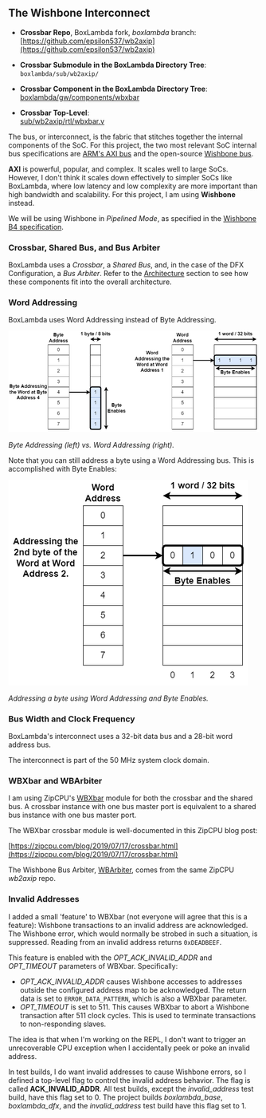 ## The Wishbone Interconnect

- **Crossbar Repo**, BoxLambda fork, *boxlambda* branch:  
  [https://github.com/epsilon537/wb2axip](https://github.com/epsilon537/wb2axip)

- **Crossbar Submodule in the BoxLambda Directory Tree**:  
  `boxlambda/sub/wb2axip/`

- **Crossbar Component in the BoxLambda Directory Tree**:  
  [boxlambda/gw/components/wbxbar](https://github.com/epsilon537/boxlambda/tree/master/gw/components/wbxbar)

- **Crossbar Top-Level**:  
  [sub/wb2axip/rtl/wbxbar.v](https://github.com/epsilon537/wb2axip/blob/boxlambda/rtl/wbxbar.v)

The bus, or interconnect, is the fabric that stitches together the internal components of the SoC. For this project, the two most relevant SoC internal bus specifications are [ARM's AXI bus](https://developer.arm.com/documentation/ihi0022/latest) and the open-source [Wishbone bus](https://wishbone-interconnect.readthedocs.io/en/latest/).

**AXI** is powerful, popular, and complex. It scales well to large SoCs. However, I don't think it scales down effectively to simpler SoCs like BoxLambda, where low latency and low complexity are more important than high bandwidth and scalability. For this project, I am using **Wishbone** instead.

We will be using Wishbone in *Pipelined Mode*, as specified in the [Wishbone B4 specification](https://github.com/fossi-foundation/wishbone/blob/master/documents/spec/wbspec_b4.pdf).

### Crossbar, Shared Bus, and Bus Arbiter

BoxLambda uses a *Crossbar*, a *Shared Bus*, and, in the case of the DFX Configuration, a *Bus Arbiter*. Refer to the [Architecture](architecture.md#architecture) section to see how these components fit into the overall architecture.

### Word Addressing

BoxLambda uses Word Addressing instead of Byte Addressing.

![Byte vs. Word Addressing.](assets/byte_vs_word_addressing.png)

*Byte Addressing (left) vs. Word Addressing (right).*

Note that you can still address a byte using a Word Addressing bus. This is accomplished with Byte Enables:

![Word Addressing a byte with byte enables.](assets/addressing_a_byte_w_byte_enables.png)

*Addressing a byte using Word Addressing and Byte Enables.*

### Bus Width and Clock Frequency

BoxLambda's interconnect uses a 32-bit data bus and a 28-bit word address bus.

The interconnect is part of the 50 MHz system clock domain.

### WBXbar and WBArbiter

I am using ZipCPU's [WBXbar](https://github.com/epsilon537/wb2axip/blob/boxlambda/rtl/wbxbar.v) module for both the crossbar and the shared bus. A crossbar instance with one bus master port is equivalent to a shared bus instance with one bus master port.

The WBXbar crossbar module is well-documented in this ZipCPU blog post:

[https://zipcpu.com/blog/2019/07/17/crossbar.html](https://zipcpu.com/blog/2019/07/17/crossbar.html)

The Wishbone Bus Arbiter, [WBArbiter](https://github.com/epsilon537/wb2axip/blob/boxlambda/rtl/wbarbiter.v), comes from the same ZipCPU *wb2axip* repo.

### Invalid Addresses

I added a small 'feature' to WBXbar (not everyone will agree that this is a feature): Wishbone transactions to an invalid address are acknowledged. The Wishbone error, which would normally be strobed in such a situation, is suppressed. Reading from an invalid address returns `0xDEADBEEF`.

This feature is enabled with the *OPT_ACK_INVALID_ADDR* and *OPT_TIMEOUT* parameters of WBXbar. Specifically:

- *OPT_ACK_INVALID_ADDR* causes Wishbone accesses to addresses outside the configured address map to be acknowledged. The return data is set to `ERROR_DATA_PATTERN`, which is also a WBXbar parameter.
- *OPT_TIMEOUT* is set to 511. This causes WBXbar to abort a Wishbone transaction after 511 clock cycles. This is used to terminate transactions to non-responding slaves.

The idea is that when I'm working on the REPL, I don't want to trigger an unrecoverable CPU exception when I accidentally peek or poke an invalid address.

In test builds, I do want invalid addresses to cause Wishbone errors, so I defined a top-level flag to control the invalid address behavior. The flag is called **ACK_INVALID_ADDR**. All test builds, except the *invalid_address* test build, have this flag set to 0. The project builds *boxlambda_base*, *boxlambda_dfx*, and the *invalid_address* test build have this flag set to 1.
